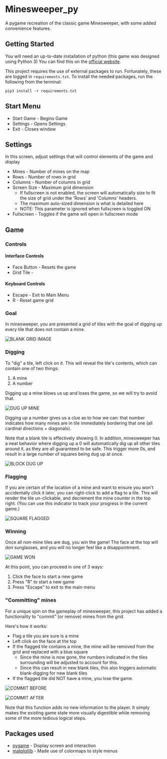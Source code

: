 # Minesweeper_py
A pygame recreation of the classic game Minesweeper, with some added convenience features.

## Getting Started
You will need an up-to-date installation of python (this game was designed using Python 3)
You can find this on the [official website](https://www.python.org/downloads/).

This project requires the use of external packages to run. Fortunately, these are logged in `requirements.txt`. To install the needed packages, run the following from the terminal:
```
pip3 install -r requirements.txt
```

## Start Menu
* Start Game - Begins Game
* Settings - Opens Settings
* Exit - Closes window

## Settings
In this screen, adjust settings that will control elements of the game and display
* Mines - Number of mines on the map
* Rows - Number of rows in grid
* Columns - Number of columns in grid
* Screen Size - Maximum grid dimension
  * If fullscreen is not enabled, the screen will automatically size to fit the size of grid under the 'Rows' and 'Columns' headers.
  * The maximum auto-sized dimension is what is detailed here
  * NOTE: This parameter is ignored when fullscreen is toggled ON
* Fullscreen - Toggles if the game will open in fullscreen mode

## Game

### Controls
#### Interface Controls
* Face Button - Resets the game
* Grid Tile - 

#### Keyboard Controls
* Escape - Exit to Main Menu
* R - Reset game grid

### Goal
In minesweeper, you are presented a grid of tiles with the goal of digging up every tile that does not contain a mine.

![BLANK GRID IMAGE](examples/blankGrid.png)

### Digging
To "dig" a tile, left click on it. This will reveal the tile's contents, which can contain one of two things:
1. A mine
2. A number 

Digging up a mine blows us up and loses the game, so we will try to avoid that.

![DUG UP MINE](examples/gameLost.png)

Digging up a number gives us a clue as to how we can: that number indicates how many mines are in tile immediately bordering that one (all cardinal directions + diagonals). 

Note that a blank tile is effectively showing 0. In addition, minesweeper has a neat behavior where digging up a 0 will automatically dig up all other tiles around it, as they are all guaranteed to be safe. This trigger more 0s, and result in a large number of squares being dug up at once.

![BLOCK DUG UP](examples/blockDug.png)

### Flagging
If you are certain of the location of a mine and want to ensure you won't accidentally click it later, you can right-click to add a flag to a tile.
This will render the tile un-clickable, and decrement the mine counter in the top right. (You can use this indicator
to track your progress in the current game.)

![SQUARE FLAGGED](examples/squareFlagged.png)

### Winning
Once all non-mine tiles are dug, you win the game! The face at the top will don sunglasses, and you 
will no longer feel like a disappointment.

![GAME WON](examples/gameWon.png)

At this point, you can proceed in one of 3 ways:

1. Click the face to start a new game
2. Press "R" to start a new game
3. Press "Escape" to exit to the main menu

### "Committing" mines
For a unique spin on the gameplay of minesweeper, this project has added a functionality to "commit" (or remove) mines from the grid.

Here's how it works:
* Flag a tile you are sure is a mine
* Left click on the face at the top
* If the flagged tile contains a mine, the mine will be removed from the grid and replaced with a blue square
  * Since the mine is now gone, the numbers indicated in the tiles surrounding will be adjusted to account for this.
  * Since this can result in new blank tiles, this also triggers automatic blank-digging for new blank tiles
* If the flagged tile did NOT have a mine, you lose the game.

![COMMIT BEFORE](examples/commitBefore.png)

![COMMIT AFTER](examples/commitAfter.png)

Note that this function adds no new information to the player. 
It simply makes the existing game state more visually digestible while removing
some of the more tedious logical steps.



## Packages used
* [pygame](https://www.pygame.org) - Display screen and interaction
* [matplotlib](https://matplotlib.org) - Made use of colormaps to style menus